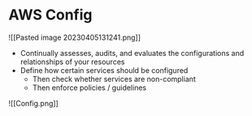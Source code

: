 # AWS Config
![[Pasted image 20230405131241.png]]
- Continually assesses, audits, and evaluates the configurations and relationships of your resources
- Define how certain services should be configured
	- Then check whether services are non-compliant
	- Then enforce policies / guidelines

![[Config.png]]
